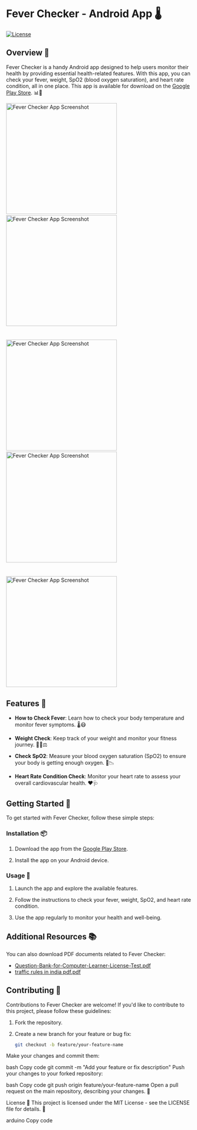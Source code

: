 # Fever Checker - Android App 🌡️

[![License](https://img.shields.io/badge/License-MIT-blue.svg)](LICENSE)

## Overview 📱

Fever Checker is a handy Android app designed to help users monitor their health by providing essential health-related features. With this app, you can check your fever, weight, SpO2 (blood oxygen saturation), and heart rate condition, all in one place. This app is available for download on the [Google Play Store](https://play.google.com/store/apps/details?id=fever.checker.feverchecker). 📊🏥

<!-- Replace 'IMAGE_URL' with the actual URL of your app's image -->
<img src="https://github.com/chirag99044/FeverChecker/assets/123812544/eaaf008e-28f6-415e-8b9b-3a21dd17ef5c" alt="Fever Checker App Screenshot" width="300" />&nbsp;&nbsp;&nbsp;&nbsp;&nbsp;&nbsp;&nbsp;&nbsp;
<img src="https://github.com/chirag99044/FeverChecker/assets/123812544/c25b4d48-2cfa-4304-8640-c32163b1bccd" alt="Fever Checker App Screenshot" width="300" />&nbsp;&nbsp;&nbsp;&nbsp;
<br><br><br>
<img src="https://github.com/chirag99044/FeverChecker/assets/123812544/ac47b722-b2e8-478a-ac17-1ab5105bd550" alt="Fever Checker App Screenshot" width="300" />&nbsp;&nbsp;&nbsp;&nbsp;&nbsp;&nbsp;&nbsp;&nbsp;
<img src="https://github.com/chirag99044/FeverChecker/assets/123812544/a41f5357-2213-43d9-b85f-a9a7dc5fd7c4" alt="Fever Checker App Screenshot" width="300" />&nbsp;&nbsp;&nbsp;&nbsp;
<br><br><br>
<img src="https://github.com/chirag99044/FeverChecker/assets/123812544/90c96bf0-7d53-4bdc-923b-9b25298d2b4c" alt="Fever Checker App Screenshot" width="300" />&nbsp;&nbsp;&nbsp;&nbsp;

## Features 🌟

- **How to Check Fever**: Learn how to check your body temperature and monitor fever symptoms. 🌡️😷

- **Weight Check**: Keep track of your weight and monitor your fitness journey. 🏋️‍♀️⚖️

- **Check SpO2**: Measure your blood oxygen saturation (SpO2) to ensure your body is getting enough oxygen. 💉📉

- **Heart Rate Condition Check**: Monitor your heart rate to assess your overall cardiovascular health. ❤️🩺

## Getting Started 🚀

To get started with Fever Checker, follow these simple steps:

### Installation 📦

1. Download the app from the [Google Play Store](https://play.google.com/store/apps/details?id=fever.checker.feverchecker).

2. Install the app on your Android device.

### Usage 📝

1. Launch the app and explore the available features.

2. Follow the instructions to check your fever, weight, SpO2, and heart rate condition.

3. Use the app regularly to monitor your health and well-being.

## Additional Resources 📚

You can also download PDF documents related to Fever Checker:

- [Question-Bank-for-Computer-Learner-License-Test.pdf](https://github.com/chirag99044/FeverChecker/files/12840695/Question-Bank-for-Computer-Learner-License-Test.pdf)
- [traffic rules in india pdf.pdf](https://github.com/chirag99044/FeverChecker/files/12840694/traffic.rules.in.india.pdf.pdf)

## Contributing 🤝

Contributions to Fever Checker are welcome! If you'd like to contribute to this project, please follow these guidelines:

1. Fork the repository.

2. Create a new branch for your feature or bug fix:

   ```bash
   git checkout -b feature/your-feature-name
Make your changes and commit them:

bash
Copy code
git commit -m "Add your feature or fix description"
Push your changes to your forked repository:

bash
Copy code
git push origin feature/your-feature-name
Open a pull request on the main repository, describing your changes. 🚀

License 📜
This project is licensed under the MIT License - see the LICENSE file for details. 📄

arduino
Copy code
